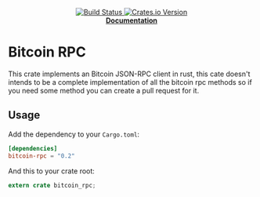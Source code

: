 <p align="center">
  <a href="https://travis-ci.org/jeandudey/bitcoin-rpc">
    <img src="https://travis-ci.org/jeandudey/bitcoin-rpc.svg?branch=master" alt="Build Status">
    </img>
  </a>

  <a href="https://crates.io/crates/bitcoin-rpc">
    <img src="https://img.shields.io/crates/v/bitcoin-rpc.svg?maxAge=2592000" alt="Crates.io Version">
    </img>
  </a>

  <br/>

   <strong>
     <a href="https://docs.rs/bitcoin-rpc">
       Documentation
     </a>
   </strong>
</p>

# Bitcoin RPC
This crate implements an Bitcoin JSON-RPC client in rust, this cate doesn't
intends to be a complete implementation of all the bitcoin rpc methods so if you
need some method you can create a pull request for it.

## Usage
Add the dependency to your `Cargo.toml`:
```toml
[dependencies]
bitcoin-rpc = "0.2"
```

And this to your crate root:
```rust
extern crate bitcoin_rpc;
```
